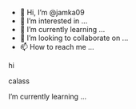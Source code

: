 - 👋 Hi, I’m @jamka09
- 👀 I’m interested in ...
- 🌱 I’m currently learning ...
- 💞️ I’m looking to collaborate on ...
- 📫 How to reach me ...

<!---
jamka09/jamka09 is a ✨ special ✨ repository because its `README.md` (this file) appears on your GitHub profile.
You can click the Preview link to take a look at your changes.
--->hi
calass
<div class="bkgrd" style="width: 400px; background-image: url(&quot;https://cdn2.unrealengine.com/Epic+Games+Node%2Ffn-1920x1080-05e434e24b3170bc6cc6003c102270ee4cde3a75.jpg?resize=1&amp;w=1920&quot;);"></div>

I’m currently learning ...

